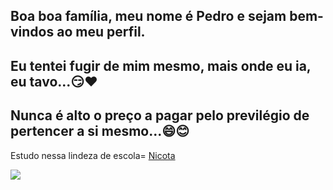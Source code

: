 ## Boa boa família, meu nome é Pedro e sejam bem-vindos ao meu perfil.

## Eu tentei fugir de mim mesmo, mais onde eu ia, eu tavo...😏❤️
## Nunca é alto o preço a pagar pelo previlégio de pertencer a si mesmo...😄😊

Estudo nessa lindeza de escola= [Nicota](http://instagram/escola.donanicota/)

![](https://media1.tenor.com/m/UaL_fWNuDFkAAAAC/homi-angri-burdi-angry-bird.gif)
